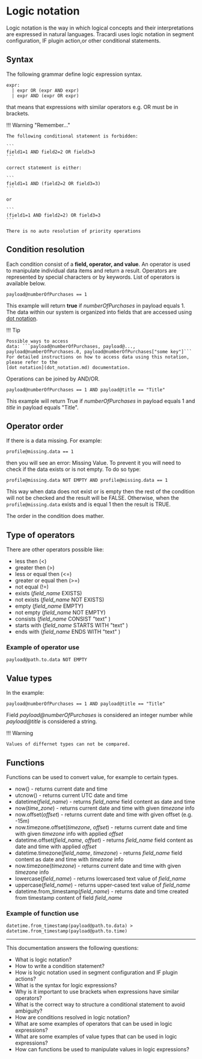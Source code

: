 # Logic notation

Logic notation is the way in which logical concepts and their interpretations are expressed in natural languages.
Tracardi uses logic notation in segment configuration, IF plugin action,or other conditional statements.

## Syntax

The following grammar define logic expression syntax.

```
expr:
  | expr OR (expr AND expr)
  | expr AND (expr OR expr)
```

that means that expressions with similar operators e.g. OR must be in brackets.

!!! Warning "Remember..."

    The following conditional statement is forbidden:
    
    ```
    field1=1 AND field2=2 OR field3=3
    ```

    correct statement is either:
    
    ```
    field1=1 AND (field2=2 OR field3=3)
    ```
    
    or
    
    ```
    (field1=1 AND field2=2) OR field3=3
    ```
    
    There is no auto resolution of priority operations

## Condition resolution

Each condition consist of a __field, operator, and value__. An operator is used to manipulate individual data items and
return a result. Operators are represented by special characters or by keywords. List of operators is available below.

``` title="Example"
payload@numberOfPurchases == 1
```

This example will return __true__ if *numberOfPurchases* in payload equals 1. The data within our system is organized
into fields that are accessed using [dot notation](dot_notation.md). 

!!! Tip

    Possible ways to access
    data: ```payload@numberOfPurchases, payload@..., payload@numberOfPurchases.0, payload@numberOfPurchases["some key"]```
    For detailed instructions on how to access data using this notation, please refer to the 
    [dot notation](dot_notation.md) documentation.

Operations can be joined by AND/OR.

``` title="Example"
payload@numberOfPurchases == 1 AND payload@title == "Title"
```

This example will return True if *numberOfPurchases* in payload equals 1 and *title* in payload equals "Title".

## Operator order

If there is a data missing. For example:

```
profile@missing.data == 1
```

then you will see an error: Missing Value. To prevent it you will need to check if the data exists or is not empty. To
do so type:

```
profile@missing.data NOT EMPTY AND profile@missing.data == 1
```

This way when data does not exist or is empty then the rest of the condition will not be checked and the result will be
FALSE. Otherwise, when the `profile@missing.data` exists and is equal 1 then the result is TRUE.

The order in the condition does mather.

## Type of operators

There are other operators possible like:

* less then (<)
* greater then (>)
* less or equal then (<=)
* greater or equal then (>=)
* not equal (!=)
* exists (*field_name* EXISTS)
* not exists (*field_name* NOT EXISTS)
* empty (*field_name* EMPTY)
* not empty (*field_name* NOT EMPTY)
* consists (*field_name* CONSIST "text" )
* starts with (*field_name* STARTS WITH "text" )
* ends with (*field_name* ENDS WITH "text" )

### Example of operator use

``` title="Example"
payload@path.to.data NOT EMPTY
```

## Value types

In the example:

``` title="Example"
payload@numberOfPurchases == 1 AND payload@title == "Title"
```

Field *payload@numberOfPurchases* is considered an integer number while
*payload@title* is considered a string.

!!! Warning

    Values of differnet types can not be compared. 

## Functions

Functions can be used to convert value, for example to certain types.

* now() - returns current date and time
* utcnow() - returns current UTC date and time
* datetime(*field_name*) - returns *field_name* field content as date and time
* now(*time_zone*) - returns current date and time with given *timezone* info
* now.offset(*offset*) - returns current date and time with given offset (e.g. -15m)
* now.timezone.offset(*timezone*, *offset*) - returns current date and time with given
  *timezone* info with applied *offset*
* datetime.offset(*field_name*, *offset*) - returns *field_name* field content as date and time with applied *offset*
* datetime.timezone(*field_name*, *timezone*) - returns *field_name* field content as date and time with *timezone* info
* now.timezone(*timezone*) - returns current date and time with given *timezone* info
* lowercase(*field_name*) - returns lowercased text value of *field_name*
* uppercase(*field_name*) - returns upper-cased text value of *field_name*
* datetime.from_timestamp(*field_name*) - returns date and time created from timestamp content of field *field_name*

### Example of function use

``` title="Example"
datetime.from_timestamp(payload@path.to.data) > datetime.from_timestamp(payload@path.to.time)
```


---
This documentation answers the following questions:

* What is logic notation?
* How to write a condition statement?
* How is logic notation used in segment configuration and IF plugin actions?
* What is the syntax for logic expressions?
* Why is it important to use brackets when expressions have similar operators?
* What is the correct way to structure a conditional statement to avoid ambiguity?
* How are conditions resolved in logic notation?
* What are some examples of operators that can be used in logic expressions?
* What are some examples of value types that can be used in logic expressions?
* How can functions be used to manipulate values in logic expressions?
